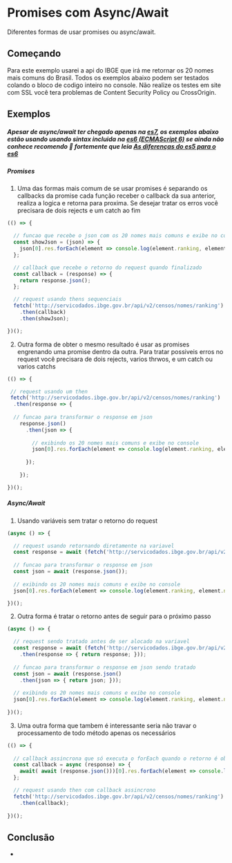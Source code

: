 # Promises com Async/Await

Diferentes formas de usar promises ou async/await.

## Começando

Para este exemplo usarei a api do IBGE que irá me retornar os 20 nomes mais comuns do Brasil.
Todos os exemplos abaixo podem ser testados colando o bloco de codigo inteiro no console. 
Não realize os testes em site com SSL você tera problemas de Content Security Policy ou CrossOrigin.

Exemplos
-
##### Apesar de async/await ter chegado apenas na [es7](https://www.ecma-international.org/ecma-262/7.0/), os exemplos abaixo estão usando usando sintax incluida na [es6 (ECMAScript 6)](http://www.ecma-international.org/ecma-262/6.0/) se ainda não conhece recomendo :muscle: fortemente que leia [As diferenças do es5 para o es6](https://github.com/codermarcos/javascript-weekly/tree/master/Mudancas%20da%20es5%20para%20a%20es6)
#####

##### Promises

1. Uma das formas mais comum de se usar promises é separando os callbacks da promise cada função receber o callback da sua anterior, realiza a logica e retorna para proxima. Se desejar tratar os erros você precisara de dois rejects e um catch ao fim
```javascript
(() => {

  // funcao que recebe o json com os 20 nomes mais comuns e exibe no console
  const showJson = (json) => {
    json[0].res.forEach(element => console.log(element.ranking, element.nome));
  };

  // callback que recebe o retorno do request quando finalizado
  const callback = (response) => {
    return response.json();
  };

  // request usando thens sequenciais
  fetch('http://servicodados.ibge.gov.br/api/v2/censos/nomes/ranking')
    .then(callback)
    .then(showJson);

})();
```
2. Outra forma de obter o mesmo resultado é usar as promises engrenando uma promise dentro da outra. Para tratar possiveis erros no request você precisara de dois rejects, varios thrwos, e um catch ou varios catchs 

```javascript
(() => {

 // request usando um then
 fetch('http://servicodados.ibge.gov.br/api/v2/censos/nomes/ranking')
  .then(response => { 
  
  // funcao para transformar o response em json
    response.json()
      .then(json => { 
      
        // exibindo os 20 nomes mais comuns e exibe no console
        json[0].res.forEach(element => console.log(element.ranking, element.nome));
        
      });
      
    });

})();
```

##### Async/Await

1. Usando variáveis sem tratar o retorno do request

```javascript
(async () => {

  // request usando retornando diretamente na variavel
  const response = await (fetch('http://servicodados.ibge.gov.br/api/v2/censos/nomes/ranking'));	
  
  // funcao para transformar o response em json
  const json = await (response.json());
  
  // exibindo os 20 nomes mais comuns e exibe no console
  json[0].res.forEach(element => console.log(element.ranking, element.nome));

})();
```
2. Outra forma é tratar o retorno antes de seguir para o próximo passo

```javascript
(async () => {

  // request sendo tratado antes de ser alocado na variavel 
  const response = await (fetch('http://servicodados.ibge.gov.br/api/v2/censos/nomes/ranking')
    .then(response => { return response; }));
	
  // funcao para transformar o response em json sendo tratado
  const json = await (response.json()
    .then(json => { return json; }));
	
  // exibindo os 20 nomes mais comuns e exibe no console
  json[0].res.forEach(element => console.log(element.ranking, element.nome));
  
})();
```
3. Uma outra forma que tambem é interessante seria não travar o processamento de todo método apenas os necessários

```javascript
(() => {
  
  // callback assincrona que só executa o forEach quando o retorno é obitido
  const callback = async (response) => {
    await( await (response.json()))[0].res.forEach(element => console.log(element.ranking, element.nome));
  };

  // request usando then com callback assincrono
  fetch('http://servicodados.ibge.gov.br/api/v2/censos/nomes/ranking')
    .then(callback);
  
})();
```

## Conclusão
-
